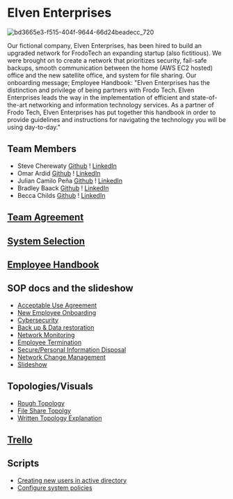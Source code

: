 # Elven Enterprises
![bd3665e3-f515-404f-9644-66d24beadecc_720](https://github.com/oardid/ElvenEnterprises/assets/158124623/2dd16597-e5b8-4c4d-9735-f2aa8da2a229)

Our fictional company, Elven Enterprises, has been hired to build an upgraded network for FrodoTech an expanding startup (also fictitious).  We were brought on to create a network that prioritizes security, fail-safe backups, smooth communication between the home (AWS EC2 hosted) office and the new satellite office, and system for file sharing. 
Our onboarding message; Employee Handbook:  "Elven Enterprises has the distinction and privilege of being partners with Frodo Tech.  Elven Enterprises leads the way in the implementation of efficient and state-of-the-art networking and information technology services.  As a partner of Frodo Tech, Elven Enterprises has put together this handbook in order to provide guidelines and instructions for navigating the technology you will be using day-to-day."
## Team Members
* Steve Cherewaty [Github](https://github.com/SCherewaty) ! [LinkedIn](https://www.linkedin.com/in/steve-cherewaty-jr-b8727135/)
* Omar Ardid [Github](https://github.com/oardid) ! [LinkedIn](https://www.linkedin.com/in/ardidomar/)
* Julian Camilo Peña [Github](https://github.com/julianp91) ! [LinkedIn](https://www.linkedin.com/in/julian-pena-bb8643267/)
* Bradley Baack [Github](https://github.com/bjbaack) ! [LinkedIn](https://www.linkedin.com/in/bradleybaack/)
* Becca Childs [Github](https://github.com/Crimson-Raven) ! [LinkedIn](https://www.linkedin.com/in/rebecca-childs-b69b61166/)

## [Team Agreement](https://drive.google.com/file/d/1ys-lAKTnF5z_kncZabKG66FCftPtUiZ3/view?usp=sharing)

## [System Selection](https://drive.google.com/file/d/1joYRZkkRJaS6uIOtuWAT_fN91gcucj1h/view?usp=sharing)

## [Employee Handbook](https://drive.google.com/file/d/1CqanLgaoOUU3xTHLFjnGfGXO_j6AouVn/view?usp=sharing)
## SOP docs and the slideshow
* [Acceptable Use Agreement](https://drive.google.com/file/d/1Y2Rse-oLEKZOibJ8kwuqT74UAkQaMeEt/view?usp=sharing)
* [New Employee Onboarding](https://drive.google.com/file/d/1ghN7e-y21311yl_MTbtjBVI4pUEbtFas/view?usp=sharing)
* [Cybersecurity](https://drive.google.com/file/d/1aOQSkZkcJxs4STEGkIdom9fDN-fxlLze/view?usp=sharing)
* [Back up & Data restoration](https://drive.google.com/file/d/1akKcVLSOwfWUCnpzMUHUvI50bATTzCFg/view?usp=sharing)
* [Network Monitoring](https://drive.google.com/file/d/1EeIIexO_gGLsVvobtJpBSN_o8C68OqSV/view?usp=share_link)
* [Employee Termination](https://drive.google.com/file/d/16vi16o261qIvin8l-Ur1d6P42uhSJVIl/view?usp=sharing)
* [Secure/Personal Information Disposal](https://drive.google.com/file/d/1tSsq12b02W7Ch03NIic279jXpTO70BtI/view?usp=sharing)
* [Network Change Management](https://drive.google.com/file/d/1Fpi5CePLUmjioj8iFkZavKUAoVZ2rfWd/view?usp=sharing) 
* [Slideshow](https://drive.google.com/file/d/1c_e7dIY8OckXAq8guzWmNVqIBEupOx1L/view?usp=sharing)
  
## Topologies/Visuals
* [Rough Topology](https://docs.google.com/document/d/1Bejqhr58Yfxi36beJksGs6yUL5q7Hpts4oLVBREZpek/edit?usp=sharing)
* [File Share Topolgy](https://drive.google.com/file/d/1X5ck1ZZEZ3S28mHOj1ZN6c8yAJTJnx6U/view?usp=sharing)
* [Written Topology Explanation](https://docs.google.com/document/d/19PQpryJ8NUBwLVDb2QvkPN6-Udf321juAT0eEpuLFvs/edit?usp=sharing)

## [Trello](https://trello.com/invite/b/evm42QDY/ATTI7f423eb5b0523d83af994af4e553670eC0F6374E/ops-301)

## Scripts
* [Creating new users in active directory](ADUsers.ps1)
* [Configure system policies](SystemPolicies.ps1)
